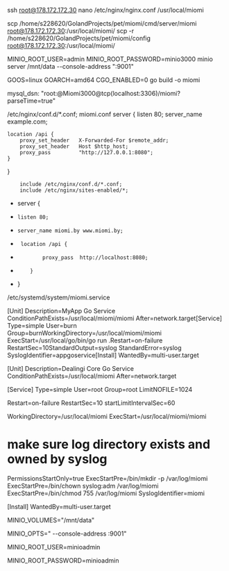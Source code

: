 ssh root@178.172.172.30
nano /etc/nginx/nginx.conf
/usr/local/miomi

scp  /home/s228620/GolandProjects/pet/miomi/cmd/server/miomi   root@178.172.172.30:/usr/local/miomi/
scp  -r  /home/s228620/GolandProjects/pet/miomi/config   root@178.172.172.30:/usr/local/miomi/

MINIO_ROOT_USER=admin MINIO_ROOT_PASSWORD=minio3000 minio server /mnt/data --console-address ":9001"

GOOS=linux GOARCH=amd64 CGO_ENABLED=0 go build -o miomi

mysql_dsn: "root:@Miomi3000@tcp(localhost:3306)/miomi?parseTime=true"

/etc/nginx/conf.d/*.conf;
miomi.conf
server {
listen 80;
server_name example.com;

    location /api {
        proxy_set_header   X-Forwarded-For $remote_addr;
        proxy_set_header   Host $http_host;
        proxy_pass         "http://127.0.0.1:8080";
    }
}

        include /etc/nginx/conf.d/*.conf;
        include /etc/nginx/sites-enabled/*;


* server {
*     listen 80;
*     server_name miomi.by www.miomi.by;
*      location /api {
*             proxy_pass  http://localhost:8080;
*         }
* }

/etc/systemd/system/miomi.service

[Unit]
Description=MyApp Go Service
ConditionPathExists=/usr/local/miomi/miomi
After=network.target[Service]
Type=simple
User=burn
Group=burnWorkingDirectory=/usr/local/miomi/miomi
ExecStart=/usr/local/go/bin/go run .Restart=on-failure
RestartSec=10StandardOutput=syslog
StandardError=syslog
SyslogIdentifier=appgoservice[Install]
WantedBy=multi-user.target


[Unit]
Description=Dealingi Core Go Service
ConditionPathExists=/usr/local/miomi
After=network.target

[Service]
Type=simple
User=root
Group=root
LimitNOFILE=1024

Restart=on-failure
RestartSec=10
startLimitIntervalSec=60

WorkingDirectory=/usr/local/miomi
ExecStart=/usr/local/miomi/miomi

# make sure log directory exists and owned by syslog
PermissionsStartOnly=true
ExecStartPre=/bin/mkdir -p /var/log/miomi
ExecStartPre=/bin/chown syslog:adm /var/log/miomi
ExecStartPre=/bin/chmod 755 /var/log/miomi
SyslogIdentifier=miomi

[Install]
WantedBy=multi-user.target

MINIO_VOLUMES="/mnt/data"

MINIO_OPTS=" --console-address :9001"

MINIO_ROOT_USER=minioadmin

MINIO_ROOT_PASSWORD=minioadmin
